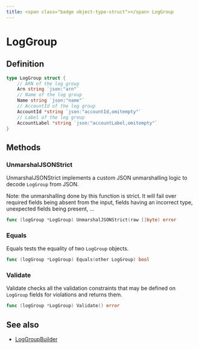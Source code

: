 ```yaml
---
title: <span class="badge object-type-struct"></span> LogGroup
---
```

# <span class="badge object-type-struct"></span> LogGroup

## Definition

```go
type LogGroup struct {
    // ARN of the log group
    Arn string `json:"arn"`
    // Name of the log group
    Name string `json:"name"`
    // AccountId of the log group
    AccountId *string `json:"accountId,omitempty"`
    // Label of the log group
    AccountLabel *string `json:"accountLabel,omitempty"`
}
```
## Methods

### <span class="badge object-method"></span> UnmarshalJSONStrict

UnmarshalJSONStrict implements a custom JSON unmarshalling logic to decode `LogGroup` from JSON.

Note: the unmarshalling done by this function is strict. It will fail over required fields being absent from the input, fields having an incorrect type, unexpected fields being present, …

```go
func (logGroup *LogGroup) UnmarshalJSONStrict(raw []byte) error
```

### <span class="badge object-method"></span> Equals

Equals tests the equality of two `LogGroup` objects.

```go
func (logGroup *LogGroup) Equals(other LogGroup) bool
```

### <span class="badge object-method"></span> Validate

Validate checks all the validation constraints that may be defined on `LogGroup` fields for violations and returns them.

```go
func (logGroup *LogGroup) Validate() error
```

## See also

 * <span class="badge builder"></span> [LogGroupBuilder](./builder-LogGroupBuilder.md)

